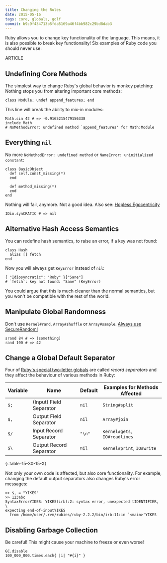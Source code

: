 ```yaml
---
title: Changing the Rules
date: 2015-05-16
tags: core, globals, golf
commit: b9c9f434713b5fda5169a46f4bb982c29bd8dab3
---
```


Ruby allows you to change key functionality of the language. This means, it is also possible to break key functionality! Six examples of Ruby code you should never use:

ARTICLE

## Undefining Core Methods

The simplest way to change Ruby's global behavior is monkey patching: Nothing stops you from altering important core methods:

    class Module; undef append_features; end

This line will break the ability to mix-in modules:

    Math.sin 42 # => -0.9165215479156338
    include Math
    # NoMethodError: undefined method `append_features' for Math:Module

## Everything `nil`

No more `NoMethodError: undefined method` or `NameError: uninitialized constant`:

    class BasicObject
      def self.const_missing(*)
      end

      def method_missing(*)
      end
    end

Nothing will fail, anymore. Not a good idea. Also see: [Hopless Egocentricity](https://github.com/raganwald-deprecated/homoiconic/blob/master/2009-02-02/hopeless_egocentricity.md)

    IDio.synCRATIC # => nil

## Alternative Hash Access Semantics

You can redefine hash semantics, to raise an error, if a key was not found:

    class Hash
      alias [] fetch
    end

Now you will always get `KeyError` instead of `nil`:

    { "Idiosyncratic": "Ruby" }["Sane"]
    # `fetch': key not found: "Sane" (KeyError)

You could argue that this is much cleaner than the normal semantics, but you won't be compatible with the rest of the world.

## Manipulate Global Randomness

Don't use `Kernel#rand`, `Array#shuffle` or `Array#sample`. [Always use](https://coderwall.com/p/oijyja/array-sample-and-array-shuffle-using-securerandom) [SecureRandom!](http://ruby.janlelis.de/67-ruby-and-random)

    srand 84 # => (something)
    rand 100 # => 42

## Change a Global Default Separator

Four of [Ruby's special two-letter globals](https://idiosyncratic-ruby.com/9-globalization.html) are called *record separators* and they affect the behaviour of various methods in Ruby:

 Variable | Name                    | Default | Examples for Methods Affected
----------|-------------------------|---------|------------
 `$;`     | (Input) Field Separator | `nil`   | `String#split`
 `$,`     | Output Field Separator  | `nil`   | `Array#join`
 `$/`     | Input Record Separator  | `"\n"`  | `Kernel#gets`, `IO#readlines`
 `$\`     | Output Record Separator | `nil`   | `Kernel#print`, `IO#write`
{:.table-15-30-15-X}

Not only your own code is affected, but also core functionality. For example, changing the default output separators also changes Ruby's error messages:

    >> $, = "YIKES"
    >> 123abc
    SyntaxErrorYIKES: YIKES(irb):2: syntax error, unexpected tIDENTIFIER, \
    expecting end-of-inputYIKES
      from /home/user/.rvm/rubies/ruby-2.2.2/bin/irb:11:in `<main>'YIKES

## Disabling Garbage Collection

Be careful! This might cause your machine to freeze or even worse!

    GC.disable
    100_000_000.times.each{ |i| "#{i}" }
